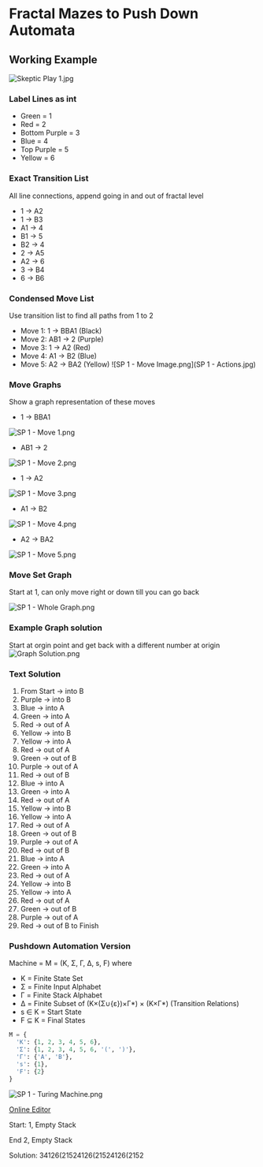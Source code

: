 # Fractal Mazes to Push Down Automata

## Working Example

![Skeptic Play 1.jpg](Skeptic_Play_1.jpg)

### Label Lines as int
- Green = 1
- Red = 2
- Bottom Purple = 3
- Blue = 4
- Top Purple = 5
- Yellow = 6
### Exact Transition List  
All line connections, append going in and out of fractal level
- 1 → A2
- 1 → B3
- A1 → 4
- B1 → 5
- B2 → 4
- 2 → A5
- A2 → 6
- 3 → B4
- 6 → B6
### Condensed Move List 
Use transition list to find all paths from 1 to 2
- Move 1: 1 → BBA1 (Black)
- Move 2: AB1 → 2 (Purple)
- Move 3: 1 → A2 (Red)
- Move 4: A1 → B2 (Blue)
- Move 5: A2 → BA2 (Yellow)
![SP 1 - Move Image.png](SP 1 - Actions.jpg)
### Move Graphs
Show a graph representation of these moves
  - 1 → BBA1

  ![SP 1 - Move 1.png](SP_1_-_M1.png)
  - AB1 → 2

  ![SP 1 - Move 2.png](SP_1_-_M2.png)
  - 1 → A2
  
  ![SP 1 - Move 3.png](SP_1_-_M3.png)
  - A1 → B2
  
  ![SP 1 - Move 4.png](SP_1_-_M4.png)
  - A2 → BA2

  ![SP 1 - Move 5.png](SP_1_-_M5.png)
    
### Move Set Graph
Start at 1, can only move right or down till you can go back

![SP 1 - Whole Graph.png](SP_1_-_Whole_Graph.png)

### Example Graph solution
Start at orgin point and get back with a different number at origin
![Graph Solution.png](Graph_Solution.png)
    
### Text Solution
1. From Start → into B
2. Purple → into B
3. Blue → into A
4. Green → into A
5. Red → out of A
6. Yellow → into B
7. Yellow → into A
8. Red → out of A
9. Green → out of B
10. Purple → out of A
11. Red → out of B
12. Blue → into A
13. Green → into A
14. Red → out of A
15. Yellow → into B
16. Yellow → into A
17. Red → out of A
18. Green → out of B
19. Purple → out of A
20. Red → out of B
21. Blue → into A
22. Green → into A
23. Red → out of A
24. Yellow → into B
25. Yellow → into A
26. Red → out of A
27. Green → out of B
28. Purple → out of A
29. Red → out of B to Finish
### Pushdown Automation Version 
Machine = M = (K, Σ, Γ, Δ, s, F) where
  
- K = Finite State Set
- Σ = Finite Input Alphabet
- Γ = Finite Stack Alphabet
- Δ = Finite Subset of (K×(Σ∪{ε})×Γ*) × (K×Γ*) (Transition Relations)
- s ∈ K = Start State
- F ⊆ K = Final States 
```python
M = {
  'K': {1, 2, 3, 4, 5, 6},
  'Σ': {1, 2, 3, 4, 5, 6, '(', ')'},
  'Γ': {'A', 'B'},
  's': {1},
  'F': {2}
}  
```
![SP 1 - Turing Machine.png](SP_1_-_Turing_Machine.png)

[Online Editor](https://cs.odu.edu/~zeil/automat/automat.cgi?saved=1&saved=1&lang=eyJzcGVjaWZpY2F0aW9uIjoiYXV0b21hdG9uUERBIiwiY3JlYXRlZEJ5IjoiQW5vbnltb3VzIiwicHJvYmxlbUlEIjoiIiwidW5sb2NrxgxzdGF0ZXMiOlt7ImxhYmVsIjoiMSIsImluaXRpYWwiOnRydWUsImZpbsQNZmFsc2UsIngiOjIyLCJ5Ijo0NTZ9LMo6Msw6xy3HO8ZIeCI6NDc1xTsyODLMOzPaO8p2MTHGPDgwzDs03zvFOzI2OMZ3MTPMPDXfPMU8MzkwxTw0NTfMPDbfPMU8NTMzxTwxNjd9XSwidHJhbnNp5AG%2B5gF0ZnJvbecBc3Rv5wEHyGAzLEAvQiLEcscmxB3FJsQvyCYxLEIvQMwmyUzkAY7IJjIsQC9BzCbEHdNMQddM5AEoyCY10HLEHdNM7wC%2ByUzkAbDIJjTQcsQd1Uz2AL7uAJjPJukAmO4BCs9yyUzuAJjvAOTpAJjOTO8A5MlM5AIcyCY20HLEHdVM7QC%2BySbMTCjEclxuKfAAn%2BkCG%2B4Axe8An%2BkAxe4CZ8VMXX0%3D&saved=1)
    
Start: 1, Empty Stack

End 2, Empty Stack
    
Solution: 34126(21524126(21524126(2152